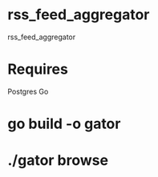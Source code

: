# rss_feed_aggregator
rss_feed_aggregator

# Requires
Postgres
Go


# go build -o gator
# ./gator browse